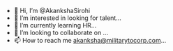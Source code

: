 - 👋 Hi, I’m @AkankshaSirohi
- 👀 I’m interested in looking for talent...
- 🌱 I’m currently learning HR...
- 💞️ I’m looking to collaborate on ...
- 📫 How to reach me akanksha@militarytocorp.com...

<!---
AkankshaSirohi/AkankshaSirohi is a ✨ special ✨ repository because its `README.md` (this file) appears on your GitHub profile.
You can click the Preview link to take a look at your changes.
--->
